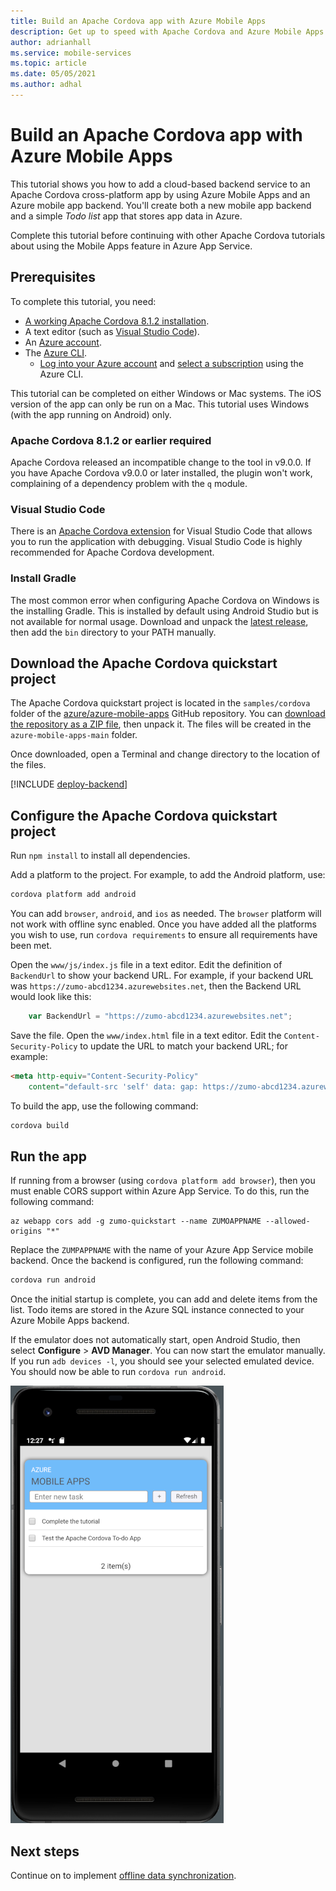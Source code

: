 ```yaml
---
title: Build an Apache Cordova app with Azure Mobile Apps
description: Get up to speed with Apache Cordova and Azure Mobile Apps with our tutorial.
author: adrianhall
ms.service: mobile-services
ms.topic: article
ms.date: 05/05/2021
ms.author: adhal
---
```


# Build an Apache Cordova app with Azure Mobile Apps

This tutorial shows you how to add a cloud-based backend service to an Apache Cordova cross-platform app by using Azure Mobile Apps and an Azure mobile app backend.  You'll create both a new mobile app backend and a simple *Todo list* app that stores app data in Azure.

Complete this tutorial before continuing with other Apache Cordova tutorials about using the Mobile Apps feature in Azure App Service.

## Prerequisites

To complete this tutorial, you need:

* [A working Apache Cordova 8.1.2 installation](https://cordova.apache.org/docs/en/latest/).
* A text editor (such as [Visual Studio Code](https://code.visualstudio.com/)).
* An [Azure account](https://azure.microsoft.com/pricing/free-trial).
* The [Azure CLI](/cli/azure/install-azure-cli).
  * [Log into your Azure account](/cli/azure/authenticate-azure-cli) and [select a subscription](/cli/azure/manage-azure-subscriptions-azure-cli) using the Azure CLI.

This tutorial can be completed on either Windows or Mac systems.  The iOS version of the app can only be run on a Mac.  This tutorial uses Windows (with the app running on Android) only.

### Apache Cordova 8.1.2 or earlier required

Apache Cordova released an incompatible change to the tool in v9.0.0.  If you have Apache Cordova v9.0.0 or later installed, the plugin won't work, complaining of a dependency problem with the `q` module.

### Visual Studio Code

There is an [Apache Cordova extension](https://marketplace.visualstudio.com/items?itemName=Msjsdiag.cordova-tools) for Visual Studio Code that allows you to run the application with debugging.  Visual Studio Code is highly recommended for Apache Cordova development.

### Install Gradle

The most common error when configuring Apache Cordova on Windows is the installing Gradle.  This is installed by default using Android Studio but is not available for normal usage.  Download and unpack the [latest release](https://gradle.org/releases/), then add the `bin` directory to your PATH manually.

## Download the Apache Cordova quickstart project

The Apache Cordova quickstart project is located in the `samples/cordova` folder of the [azure/azure-mobile-apps](https://github.com/azure/azure-mobile-apps) GitHub repository.  You can [download the repository as a ZIP file](https://github.com/Azure/azure-mobile-apps/archive/main.zip), then unpack it.  The files will be created in the `azure-mobile-apps-main` folder.

Once downloaded, open a Terminal and change directory to the location of the files.  

[!INCLUDE [deploy-backend](~/mobile-apps/azure-mobile-apps/includes/quickstart-deploy-backend.md)]

## Configure the Apache Cordova quickstart project

Run `npm install` to install all dependencies.

Add a platform to the project.  For example, to add the Android platform, use:

``` bash
cordova platform add android
```

You can add `browser`, `android`, and `ios` as needed.  The `browser` platform will not work with offline sync enabled. Once you have added all the platforms you wish to use, run `cordova requirements` to ensure all requirements have been met.

Open the `www/js/index.js` file in a text editor.  Edit the definition of `BackendUrl` to show your backend URL.  For example, if your backend URL was `https://zumo-abcd1234.azurewebsites.net`, then the Backend URL would look like this:

``` javascript
    var BackendUrl = "https://zumo-abcd1234.azurewebsites.net";
```

Save the file.  Open the `www/index.html` file in a text editor.  Edit the `Content-Security-Policy` to update the URL to match your backend URL; for example:

``` html
<meta http-equiv="Content-Security-Policy" 
    content="default-src 'self' data: gap: https://zumo-abcd1234.azurewebsites.net; style-src 'self'; media-src *;">
```

To build the app, use the following command:

``` bash
cordova build
```

## Run the app

If running from a browser (using `cordova platform add browser`), then you must enable CORS support within Azure App Service.  To do this, run the following command:

```azurecli
az webapp cors add -g zumo-quickstart --name ZUMOAPPNAME --allowed-origins "*"
```

Replace the `ZUMPAPPNAME` with the name of your Azure App Service mobile backend.  Once the backend is configured, run the following command:

``` bash
cordova run android
```

Once the initial startup is complete, you can add and delete items from the list.  Todo items are stored in the Azure SQL instance connected to your Azure Mobile Apps backend.

If the emulator does not automatically start, open Android Studio, then select **Configure** > **AVD Manager**.  You can now start the emulator manually.  If you run `adb devices -l`, you should see your selected emulated device.  You should now be able to run `cordova run android`.


![Apache Cordova App](../../media/cordova-android-startup.png)

## Next steps

Continue on to implement [offline data synchronization](./offline.md).
